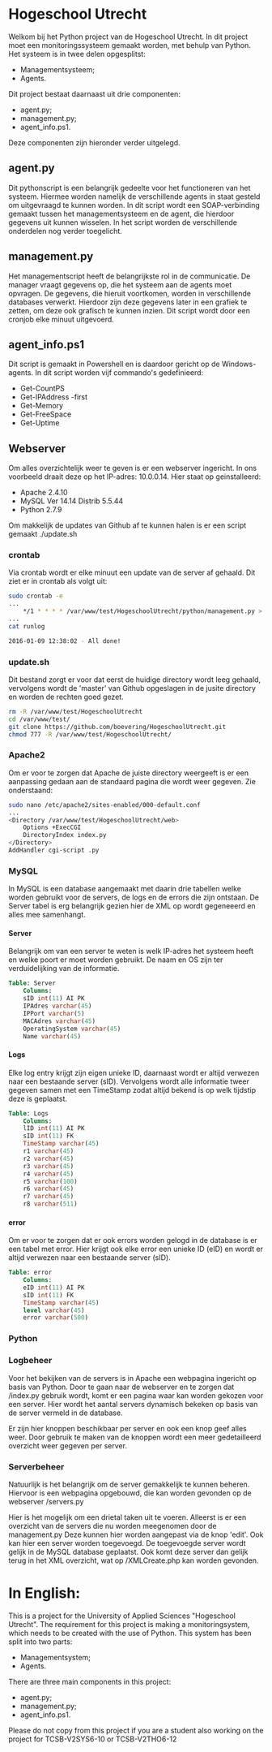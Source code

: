 # Hogeschool Utrecht

Welkom bij het Python project van de Hogeschool Utrecht. In dit project moet een monitoringssysteem gemaakt worden, met behulp van Python.
Het systeem is in twee delen opgesplitst:
-   Managementsysteem;
-   Agents.

Dit project bestaat daarnaast uit drie componenten:
-   agent.py;
-   management.py;
-   agent_info.ps1.

Deze componenten zijn hieronder verder uitgelegd.

## agent.py
Dit pythonscript is een belangrijk gedeelte voor het functioneren van het systeem. Hiermee worden namelijk de verschillende agents in staat gesteld om uitgevraagd te kunnen worden.
In dit script wordt een SOAP-verbinding gemaakt tussen het managementsysteem en de agent, die hierdoor gegevens uit kunnen wisselen.
In het script worden de verschillende onderdelen nog verder toegelicht.

## management.py
Het managementscript heeft de belangrijkste rol in de communicatie. De manager vraagt gegevens op, die het systeem aan de agents moet opvragen.
De gegevens, die hieruit voortkomen, worden in verschillende databases verwerkt.
Hierdoor zijn deze gegevens later in een grafiek te zetten, om deze ook grafisch te kunnen inzien.
Dit script wordt door een cronjob elke minuut uitgevoerd.

## agent_info.ps1
Dit script is gemaakt in Powershell en is daardoor gericht op de Windows-agents. In dit script worden vijf commando's gedefinieerd:
-   Get-CountPS
-   Get-IPAddress -first
-   Get-Memory
-   Get-FreeSpace
-   Get-Uptime

## Webserver
Om alles overzichtelijk weer te geven is er een webserver ingericht.
In ons voorbeeld draait deze op het IP-adres: 10.0.0.14.
Hier staat op geinstalleerd:
- Apache 2.4.10
- MySQL  Ver 14.14 Distrib 5.5.44
- Python 2.7.9

Om makkelijk de updates van Github af te kunnen halen is er een script gemaakt ./update.sh

### crontab
Via crontab wordt er elke minuut een update van de server af gehaald.
Dit ziet er in crontab als volgt uit:

```bash
sudo crontab -e
...
    */1 * * * * /var/www/test/HogeschoolUtrecht/python/management.py > /home/pi/runlog
...
cat runlog

2016-01-09 12:38:02 - All done!
```

### update.sh
Dit bestand zorgt er voor dat eerst de huidige directory wordt leeg gehaald, vervolgens wordt de 'master' van Github opgeslagen in de jusite directory en worden de rechten goed gezet.

```bash
rm -R /var/www/test/HogeschoolUtrecht
cd /var/www/test/
git clone https://github.com/boevering/HogeschoolUtrecht.git
chmod 777 -R /var/www/test/HogeschoolUtrecht/
```

### Apache2
Om er voor te zorgen dat Apache de juiste directory weergeeft is er een aanpassing gedaan aan de standaard pagina die wordt weer gegeven.
Zie onderstaand:

```bash
sudo nano /etc/apache2/sites-enabled/000-default.conf
...
<Directory /var/www/test/HogeschoolUtrecht/web>
    Options +ExecCGI
    DirectoryIndex index.py
</Directory>
AddHandler cgi-script .py
```

### MySQL
In MySQL is een database aangemaakt met daarin drie tabellen welke worden gebruikt voor de servers, de logs en de errors die zijn ontstaan.
De Server tabel is erg belangrijk gezien hier de XML op wordt gegeneeerd en alles mee samenhangt.

#### Server
Belangrijk om van een server te weten is welk IP-adres het systeem heeft en welke poort er moet worden gebruikt.
De naam en OS zijn ter verduidelijking van de informatie.
```sql
Table: Server
    Columns:
    sID int(11) AI PK
    IPAdres varchar(45)
    IPPort varchar(5)
    MACAdres varchar(45)
    OperatingSystem varchar(45)
    Name varchar(45)
```

#### Logs
Elke log entry krijgt zijn eigen unieke ID, daarnaast wordt er altijd verwezen naar een bestaande server (sID).
Vervolgens wordt alle informatie tweer gegeven samen met een TimeStamp zodat altijd bekend is op welk tijdstip deze is geplaatst.
```sql
Table: Logs
    Columns:
    lID int(11) AI PK
    sID int(11) FK
    TimeStamp varchar(45)
    r1 varchar(45)
    r2 varchar(45)
    r3 varchar(45)
    r4 varchar(45)
    r5 varchar(100)
    r6 varchar(45)
    r7 varchar(45)
    r8 varchar(511)
```

#### error
Om er voor te zorgen dat er ook errors worden gelogd in de database is er een tabel met error.
Hier krijgt ook elke error een unieke ID (eID) en wordt er altijd verwezen naar een bestaande server (sID).
```sql
Table: error
    Columns:
    eID int(11) AI PK
    sID int(11) FK
    TimeStamp varchar(45)
    level varchar(45)
    error varchar(500)
```

### Python



### Logbeheer
Voor het bekijken van de servers is in Apache een webpagina ingericht op basis van Python.
Door te gaan naar de webserver en te zorgen dat /index.py gebruik wordt, komt er een pagina waar kan worden gekozen voor een server.
Hier wordt het aantal servers dynamisch bekeken op basis van de server vermeld in de database.

Er zijn hier knoppen beschikbaar per server en ook een knop geef alles weer.
Door gebruik te maken van de knoppen wordt een meer gedetailleerd overzicht weer gegeven per server.

### Serverbeheer
Natuurlijk is het belangrijk om de server gemakkelijk te kunnen beheren.
Hiervoor is een webpagina opgebouwd, die kan worden gevonden op de webserver /servers.py

Hier is het mogelijk om een drietal taken uit te voeren.
Alleerst is er een overzicht van de servers die nu worden meegenomen door de management.py
Deze kunnen hier worden aangepast via de knop 'edit'.
Ook kan hier een server worden toegevoegd.
De toegevoegde server wordt gelijk in de MySQL database geplaatst.
Ook komt deze server dan gelijk terug in het XML overzicht, wat op /XMLCreate.php kan worden gevonden.

# In English:
This is a project for the University of Applied Sciences "Hogeschool Utrecht". The requirement for this project is making a monitoringsystem, which needs to be created with the use of Python.
This system has been split into two parts: 
-   Managementsystem;
-   Agents.

There are three main components in this project:
-   agent.py;
-   management.py;
-   agent_info.ps1.

Please do not copy from this project if you are a student also working on the project for TCSB-V2SYS6-10 or TCSB-V2THO6-12